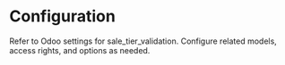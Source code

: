 # Configuration

Refer to Odoo settings for sale_tier_validation. Configure related models, access rights, and options as needed.
